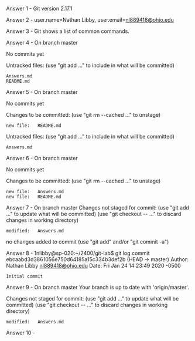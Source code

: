 Answer 1 - Git version 2.17.1

Answer 2 - user.name=Nathan Libby, user.email=nl889418@ohio.edu

Answer 3 - Git shows a list of common commands.

Answer 4 - 
On branch master

No commits yet

Untracked files:
  (use "git add <file>..." to include in what will be committed)

	Answers.md
	README.md

Answer 5 - 
On branch master

No commits yet

Changes to be committed:
  (use "git rm --cached <file>..." to unstage)

	new file:   README.md

Untracked files:
  (use "git add <file>..." to include in what will be committed)

	Answers.md

Answer 6 -
On branch master

No commits yet

Changes to be committed:
  (use "git rm --cached <file>..." to unstage)

	new file:   Answers.md
	new file:   README.md

Answer 7 - 
On branch master
Changes not staged for commit:
  (use "git add <file>..." to update what will be committed)
  (use "git checkout -- <file>..." to discard changes in working directory)

	modified:   Answers.md

no changes added to commit (use "git add" and/or "git commit -a")

Answer 8 -
1nlibby@sp-020:~/2400/git-lab$ git log
commit ebcaabd3d3861056e750d64185a15c334b3def2b (HEAD -> master)
Author: Nathan Libby <nl889418@ohio.edu>
Date:   Fri Jan 24 14:23:49 2020 -0500

    Initial commit

Answer 9 - 
On branch master
Your branch is up to date with 'origin/master'.

Changes not staged for commit:
  (use "git add <file>..." to update what will be committed)
  (use "git checkout -- <file>..." to discard changes in working directory)

	modified:   Answers.md

Answer 10 - 










